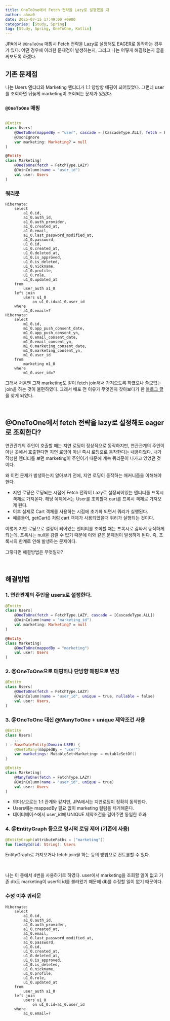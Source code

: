 ```yaml
---
title: OneToOne에서 Fetch 전략을 Lazy로 설정했을 때
author: ahma0
date: 2025-07-15 17:49:00 +0900
categories: [Study, Spring]
tag: [Study, Spring, OneToOne, Kotlin]
---
```


JPA에서 `@OneToOne` 매핑시 Fetch 전략을 Lazy로 설정해도 EAGER로 동작하는 경우가 있다. 어떤 경우에 이러한 문제점이 발생하는지, 그리고 나는 어떻게 해결했는지 글을 써보도록 하겠다.

## 기존 문제점

나는 Users 엔티티와 Marketing 엔티티가 1:1 양방향 매핑이 되어있었다. 그런데 user를 조회하면 뒤늦게 marketing이 조회되는 문제가 있었다.

### `@OneToOne` 매핑

```kotlin

@Entity
class Users(
    @OneToOne(mappedBy = "user", cascade = [CascadeType.ALL], fetch = FetchType.LAZY)
    @JsonIgnore
    var marketing: Marketing? = null
)

@Entity
class Marketing(
    @OneToOne(fetch = FetchType.LAZY)
    @JoinColumn(name = "user_id")
    val user: Users
)
```

### 쿼리문

```
Hibernate:
    select
        a1_0.id,
        a1_0.auth_id,
        a1_0.auth_provider,
        a1_0.created_at,
        a1_0.email,
        a1_0.last_password_modified_at,
        a1_0.password,
        u1_0.id,
        u1_0.created_at,
        u1_0.deleted_at,
        u1_0.is_approved,
        u1_0.is_deleted,
        u1_0.nickname,
        u1_0.profile,
        u1_0.role,
        u1_0.updated_at
    from
        user_auth a1_0
    left join
        users u1_0
            on u1_0.id=a1_0.user_id
    where
        a1_0.email=?
Hibernate:
    select
        m1_0.id,
        m1_0.app_push_consent_date,
        m1_0.app_push_consent_yn,
        m1_0.email_consent_date,
        m1_0.email_consent_yn,
        m1_0.marketing_consent_date,
        m1_0.marketing_consent_yn,
        m1_0.user_id
    from
        marketing m1_0
    where
        m1_0.user_id=?

```

그래서 처음엔 그저 marketing도 같이 fetch join해서 가져오도록 하였으나 쓸모없는 join을 하는 것이 불편하였다. 그래서 배포 전 이유가 무엇인지 찾아보다가 한 [블로그 글](https://1-7171771.tistory.com/143)을 찾게 되었다.

<br>

## @OneToOne에서 fetch 전략을 lazy로 설정해도 eager로 조회한다?

연관관계의 주인이 호출할 때는 지연 로딩이 정상적으로 동작하지만, 연관관계의 주인이 아닌 곳에서 호출한다면 지연 로딩이 아닌 즉시 로딩으로 동작한다는 내용이었다. 내가 작성한 엔티티를 보면 marketing이 주인이기 때문에 계속 쿼리문이 나가고 있었던 것이다.

왜 이런 문제가 발생하는지 알아보기 전에, 지연 로딩이 동작하는 매커니즘을 이해해야 한다.

- 지연 로딩은 로딩되는 시점에 Fetch 전략이 Lazy로 설정되어있는 엔티티를 프록시 객체로 가져온다. 해당 예제에서는 User를 조회할때 cart를 프록시 객체로 가져오게 된다.
- 이후 실제로 Cart 객체를 사용하는 시점에 초기화 되면서 쿼리가 실행된다.
- 예를들어, getCart() 처럼 cart 객체가 사용되었을때 쿼리가 실행되는 것이다.

이렇게 지연 로딩으로 설정이 되어있는 엔티티를 조회할 때는 프록시로 감싸서 동작하게 되는데, 프록시는 null을 감쌀 수 없기 때문에 이와 같은 문제점이 발생하게 된다. 즉, 프록시의 한계로 인해 발생하는 문제이다.

그렇다면 해결방법은 무엇일까?

<br>

## 해결방법

### 1. 연관관계의 주인을 users로 설정한다.

```kotlin
@Entity
class Users(
    @OneToOne(fetch = FetchType.LAZY, cascade = [CascadeType.ALL])
    @JoinColumn(name = "marketing_id")
    val marketing: Marketing? = null
)

@Entity
class Marketing(
    @OneToOne(mappedBy = "marketing")
    val user: Users
)
```

### 2. @OneToOne으로 매핑하나 단방향 매핑으로 변경

```kotlin
@Entity
class Users(
    @OneToOne(fetch = FetchType.LAZY)
    @JoinColumn(name = "user_id", unique = true, nullable = false)
    val user: Users,
)
```


### 3. @OneToOne 대신 @ManyToOne + unique 제약조건 사용

```kotlin
@Entity
class Users(
    ...
) : BaseDateEntity(Domain.USER) {
    @OneToMany(mappedBy = "user")
    var marketings: MutableSet<Marketing> = mutableSetOf()
}

@Entity
class Marketing(
    @ManyToOne(fetch = FetchType.LAZY)
    @JoinColumn(name = "user_id", unique = true)
    val user: Users
)
```

- 의미상으로는 1:1 관계와 같지만, JPA에서는 지연로딩이 정확히 동작한다.
- Users에는 mappedBy 필요 없이 marketing 컬럼을 제거해준다.
- 데이터베이스에서 user_id에 UNIQUE 제약조건을 걸어주면 동일한 효과.

### 4. @EntityGraph 등으로 명시적 로딩 제어 (기존에 사용)

```kotlin
@EntityGraph(attributePaths = ["marketing"])
fun findById(id: String): Users
```

EntityGraph로 가져오거나 fetch join을 하는 등의 방법으로 컨트롤할 수 있다.


<br>

나는 이 중에서 4번을 사용하기로 하였다. user에서 marketing을 조회할 일이 없고 기존 db도 marketing이 user의 id를 불러왔기 때문에 db를 수정할 일이 없기 때문이다.

### 수정 이후 쿼리문

```
Hibernate:
    select
        a1_0.id,
        a1_0.auth_id,
        a1_0.auth_provider,
        a1_0.created_at,
        a1_0.email,
        a1_0.last_password_modified_at,
        a1_0.password,
        u1_0.id,
        u1_0.created_at,
        u1_0.deleted_at,
        u1_0.is_approved,
        u1_0.is_deleted,
        u1_0.nickname,
        u1_0.profile,
        u1_0.role,
        u1_0.updated_at
    from
        user_auth a1_0
    left join
        users u1_0
            on u1_0.id=a1_0.user_id
    where
        a1_0.email=?
```
